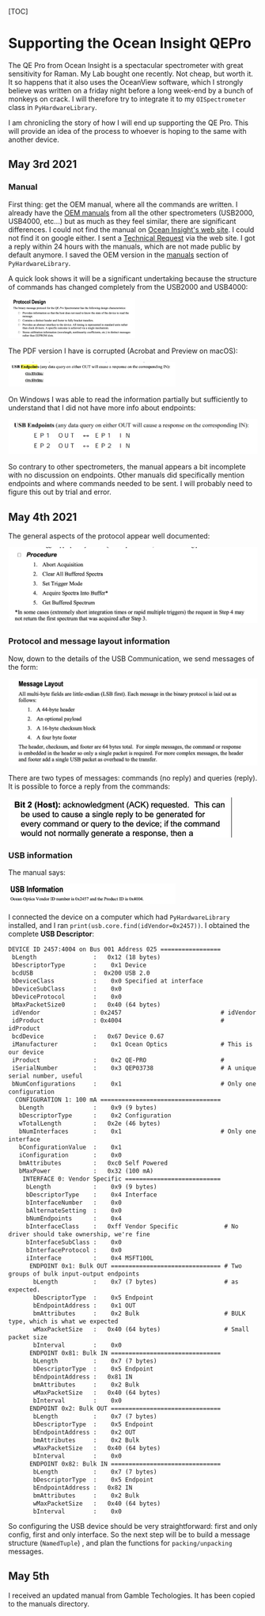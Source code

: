 [TOC]

# Supporting the Ocean Insight QEPro

The QE Pro from Ocean Insight is a spectacular spectrometer with great sensitivity for Raman.  My Lab bought one recently.  Not cheap, but worth it. It so happens that it also uses the OceanView software, which I strongly believe was written on a friday night before a long week-end by a bunch of monkeys on crack.  I will therefore try to integrate it to my `OISpectrometer` class in `PyHardwareLibrary`.

I am chronicling the story of how I will end up supporting the QE Pro.  This will provide an idea of the process to whoever is hoping to the same with another device.

## May 3rd 2021

### Manual

First thing: get the OEM manual, where all the commands are written.  I already have the [OEM manuals](../manuals/) from all the other spectrometers (USB2000, USB4000, etc...) but as much as they feel similar, there are significant differences.  I could not find the manual on [Ocean Insight's web site](https://www.oceaninsight.com/support/documents-manuals/).  I could not find it on google either.  I sent a [Technical Request](https://www.oceaninsight.com/support/faqs/supportrma-request-form/) via the web site. I got a reply within 24 hours with the manuals, which are not made public by default anymore. I saved the OEM version in the [manuals](../manuals/) section of `PyHardwareLibrary`.

A quick look shows it will be a significant undertaking because the structure of commands has changed completely from the USB2000 and USB4000:

<img src="README-Chronicles-of-QEPro.assets/image-20210504210038087.png" alt="image-20210504210038087" style="zoom: 25%;" />

The PDF version I have is corrupted (Acrobat and Preview on macOS): 

<img src="README-Chronicles-of-QEPro.assets/image-20210504211848237.png" alt="image-20210504211848237" style="zoom: 33%;" />

On Windows I was able to read the information partially but sufficiently to understand that I did not have more info about endpoints:

<img src="README-Chronicles-of-QEPro.assets/image-20210504212318959.png" alt="image-20210504212318959" style="zoom:50%;" />

So contrary to other spectrometers, the manual appears a bit incomplete with no discussion on endpoints. Other manuals did specifically mention endpoints and where commands needed to be sent. I will probably need to figure this out by trial and error.

## May 4th 2021

The general aspects of the protocol appear well documented:

<img src="README-Chronicles-of-QEPro.assets/image-20210504214622995.png" alt="image-20210504214622995" style="zoom:50%;" />



### Protocol and message layout information

Now, down to the details of the USB Communication, we send messages of the form:

<img src="README-Chronicles-of-QEPro.assets/image-20210504215915088.png" alt="image-20210504215915088" style="zoom:50%;" />

There are two types of messages: commands (no reply) and queries (reply).  It is possible to force a reply from the commands:



​     <img src="README-Chronicles-of-QEPro.assets/image-20210504220246760.png" alt="image-20210504220246760" style="zoom:50%;" />

### USB information

The manual says:

<img src="README-Chronicles-of-QEPro.assets/image-20210504210220013.png" alt="image-20210504210220013" style="zoom: 33%;" />

I connected the device on a computer which had `PyHardwareLibrary` installed, and I ran `print(usb.core.find(idVendor=0x2457))`. I obtained the complete **USB Descriptor**:

```shell
DEVICE ID 2457:4004 on Bus 001 Address 025 =================
 bLength                :   0x12 (18 bytes)
 bDescriptorType        :    0x1 Device
 bcdUSB                 :  0x200 USB 2.0
 bDeviceClass           :    0x0 Specified at interface
 bDeviceSubClass        :    0x0
 bDeviceProtocol        :    0x0
 bMaxPacketSize0        :   0x40 (64 bytes)
 idVendor               : 0x2457                            # idVendor
 idProduct              : 0x4004                            # idProduct
 bcdDevice              :   0x67 Device 0.67
 iManufacturer          :    0x1 Ocean Optics               # This is our device
 iProduct               :    0x2 QE-PRO                     #
 iSerialNumber          :    0x3 QEP03738                   # A unique serial number, useful
 bNumConfigurations     :    0x1                            # Only one configuration
  CONFIGURATION 1: 100 mA ==================================
   bLength              :    0x9 (9 bytes)
   bDescriptorType      :    0x2 Configuration
   wTotalLength         :   0x2e (46 bytes)
   bNumInterfaces       :    0x1                            # Only one interface
   bConfigurationValue  :    0x1
   iConfiguration       :    0x0
   bmAttributes         :   0xc0 Self Powered
   bMaxPower            :   0x32 (100 mA)
    INTERFACE 0: Vendor Specific ===========================
     bLength            :    0x9 (9 bytes)
     bDescriptorType    :    0x4 Interface
     bInterfaceNumber   :    0x0
     bAlternateSetting  :    0x0
     bNumEndpoints      :    0x4
     bInterfaceClass    :   0xff Vendor Specific             # No driver should take ownership, we're fine
     bInterfaceSubClass :    0x0
     bInterfaceProtocol :    0x0
     iInterface         :    0x4 MSFT100L                    
      ENDPOINT 0x1: Bulk OUT =============================== # Two groups of bulk input-output endpoints
       bLength          :    0x7 (7 bytes)                   # as expected.
       bDescriptorType  :    0x5 Endpoint
       bEndpointAddress :    0x1 OUT
       bmAttributes     :    0x2 Bulk                        # BULK type, which is what we expected
       wMaxPacketSize   :   0x40 (64 bytes)                  # Small packet size
       bInterval        :    0x0
      ENDPOINT 0x81: Bulk IN ===============================
       bLength          :    0x7 (7 bytes)
       bDescriptorType  :    0x5 Endpoint
       bEndpointAddress :   0x81 IN
       bmAttributes     :    0x2 Bulk
       wMaxPacketSize   :   0x40 (64 bytes)
       bInterval        :    0x0
      ENDPOINT 0x2: Bulk OUT ===============================
       bLength          :    0x7 (7 bytes)
       bDescriptorType  :    0x5 Endpoint
       bEndpointAddress :    0x2 OUT
       bmAttributes     :    0x2 Bulk
       wMaxPacketSize   :   0x40 (64 bytes)
       bInterval        :    0x0
      ENDPOINT 0x82: Bulk IN ===============================
       bLength          :    0x7 (7 bytes)
       bDescriptorType  :    0x5 Endpoint
       bEndpointAddress :   0x82 IN
       bmAttributes     :    0x2 Bulk
       wMaxPacketSize   :   0x40 (64 bytes)
       bInterval        :    0x0
```



So configuring the USB device should be very straightforward: first and only config, first and only interface. So the next step will be to build a message structure (`NamedTuple`) , and plan the functions for `packing/unpacking` messages.

## May 5th 

I received an updated manual from Gamble Techologies. It has been copied to the manuals directory.

